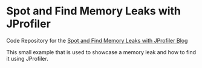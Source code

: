 # Spot and Find Memory Leaks with JProfiler
Code Repository for the [Spot and Find Memory Leaks with JProfiler Blog](https://viesure.io/spot-and-find-memory-leaks-with-jprofiler/)

This small example that is used to showcase a memory leak and how to find it using JProfiler.